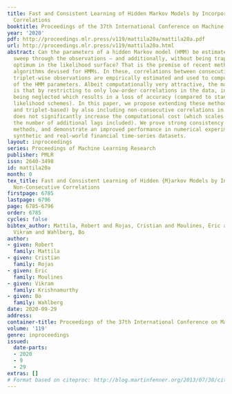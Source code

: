```yaml
---
title: Fast and Consistent Learning of Hidden Markov Models by Incorporating Non-Consecutive
  Correlations
booktitle: Proceedings of the 37th International Conference on Machine Learning
year: '2020'
pdf: http://proceedings.mlr.press/v119/mattila20a/mattila20a.pdf
url: http://proceedings.mlr.press/v119/mattila20a.html
abstract: Can the parameters of a hidden Markov model (HMM) be estimated from a single
  sweep through the observations – and additionally, without being trapped at a local
  optimum in the likelihood surface? That is the premise of recent method of moments
  algorithms devised for HMMs. In these, correlations between consecutive pair- or
  triplet-wise observations are empirically estimated and used to compute estimates
  of the HMM parameters. Albeit computationally very attractive, the main drawback
  is that by restricting to only low-order correlations in the data, information is
  being neglected which results in a loss of accuracy (compared to standard maximum
  likelihood schemes). In this paper, we propose extending these methods (both pair-
  and triplet-based) by also including non-consecutive correlations in a way which
  does not significantly increase the computational cost (which scales linearly with
  the number of additional lags included). We prove strong consistency of the new
  methods, and demonstrate an improved performance in numerical experiments on both
  synthetic and real-world financial time-series datasets.
layout: inproceedings
series: Proceedings of Machine Learning Research
publisher: PMLR
issn: 2640-3498
id: mattila20a
month: 0
tex_title: Fast and Consistent Learning of Hidden {M}arkov Models by Incorporating
  Non-Consecutive Correlations
firstpage: 6785
lastpage: 6796
page: 6785-6796
order: 6785
cycles: false
bibtex_author: Mattila, Robert and Rojas, Cristian and Moulines, Eric and Krishnamurthy,
  Vikram and Wahlberg, Bo
author:
- given: Robert
  family: Mattila
- given: Cristian
  family: Rojas
- given: Eric
  family: Moulines
- given: Vikram
  family: Krishnamurthy
- given: Bo
  family: Wahlberg
date: 2020-09-29
address: 
container-title: Proceedings of the 37th International Conference on Machine Learning
volume: '119'
genre: inproceedings
issued:
  date-parts:
  - 2020
  - 9
  - 29
extras: []
# Format based on citeproc: http://blog.martinfenner.org/2013/07/30/citeproc-yaml-for-bibliographies/
---
```

